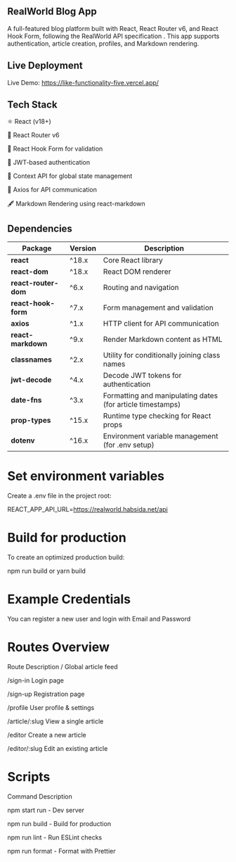 ## RealWorld Blog App

A full-featured blog platform built with React, React Router v6, and React Hook Form, following the RealWorld API specification
.
This app supports authentication, article creation, profiles, and Markdown rendering.

## Live Deployment

Live Demo: https://like-functionality-five.vercel.app/


## Tech Stack

⚛️ React (v18+)

🧭 React Router v6

📝 React Hook Form for validation

🔐 JWT-based authentication

💾 Context API for global state management

🧰 Axios for API communication

🖋️ Markdown Rendering using react-markdown

## Dependencies

| Package              | Version | Description                                                |
| -------------------- | ------- | ---------------------------------------------------------- |
| **react**            | ^18.x   | Core React library                                         |
| **react-dom**        | ^18.x   | React DOM renderer                                         |
| **react-router-dom** | ^6.x    | Routing and navigation                                     |
| **react-hook-form**  | ^7.x    | Form management and validation                             |
| **axios**            | ^1.x    | HTTP client for API communication                          |
| **react-markdown**   | ^9.x    | Render Markdown content as HTML                            |
| **classnames**       | ^2.x    | Utility for conditionally joining class names              |
| **jwt-decode**       | ^4.x    | Decode JWT tokens for authentication                       |
| **date-fns**         | ^3.x    | Formatting and manipulating dates (for article timestamps) |
| **prop-types**       | ^15.x   | Runtime type checking for React props                      |
| **dotenv**           | ^16.x   | Environment variable management (for .env setup)           |



# Set environment variables

Create a .env file in the project root:

REACT_APP_API_URL=https://realworld.habsida.net/api


# Build for production

To create an optimized production build:

npm run build
or
yarn build


# Example Credentials

You can register a new user and login with Email and Password

# Routes Overview
Route	Description
/	Global article feed

/sign-in	Login page

/sign-up	Registration page

/profile	User profile & settings

/article/:slug	View a single article

/editor	Create a new article

/editor/:slug	Edit an existing article

# Scripts
Command	Description

npm start	run - Dev server

npm run build	- Build for production

npm run lint - Run ESLint checks

npm run format - Format with Prettier
